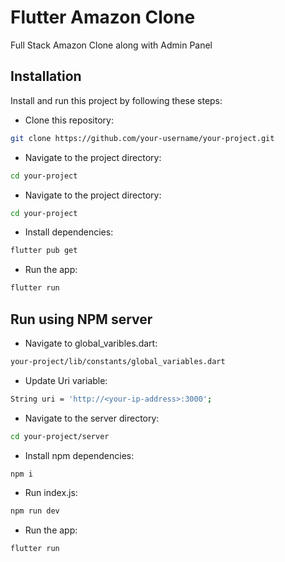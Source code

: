 # Flutter Amazon Clone

Full Stack Amazon Clone along with Admin Panel


## Installation

Install and run this project by following these steps:

- Clone this repository:

```bash
git clone https://github.com/your-username/your-project.git
```

- Navigate to the project directory:

```bash
cd your-project
```

- Navigate to the project directory:

```bash
cd your-project
```
- Install dependencies:

```bash
flutter pub get
```

- Run the app:

```bash
flutter run
```
    
## Run using NPM server

- Navigate to global_varibles.dart:

```bash
your-project/lib/constants/global_variables.dart
```

- Update Uri variable:

```bash
String uri = 'http://<your-ip-address>:3000';
```

- Navigate to the server directory:

```bash
cd your-project/server
```

- Install npm dependencies:

```bash
npm i
```
- Run index.js:

```bash
npm run dev
```

- Run the app:

```bash
flutter run
```
